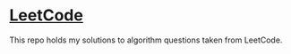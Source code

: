 # [LeetCode](https://leetcode.com/problems/)

This repo holds my solutions to algorithm questions taken from LeetCode.
